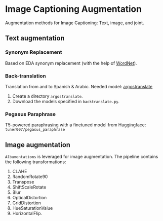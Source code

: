 # Image Captioning Augmentation

Augmentation methods for Image Captioning: Text, image, and joint.

## Text augmentation

### Synonym Replacement

Based on EDA synonym replacement (with the help of [WordNet](https://wordnet.princeton.edu/)).

### Back-translation

Translation from and to Spanish & Arabic. Needed model: [argostranslate](https://github.com/argosopentech/argos-translate)

1. Create a directory `argostranslate`.
2. Download the models specified in `backtranslate.py`.

### Pegasus Paraphrase

T5-powered paraphrasing with a finetuned model from Huggingface: `tuner007/pegasus_paraphrase`

## Image augmentation

`Albumentations` is leveraged for image augmentation. The pipeline contains the following transformations:

1. CLAHE
2. RandomRotate90
3. Transpose
4. ShiftScaleRotate
5. Blur
6. OpticalDistortion
7. GridDistortion
8. HueSaturationValue
9. HorizontalFlip.
